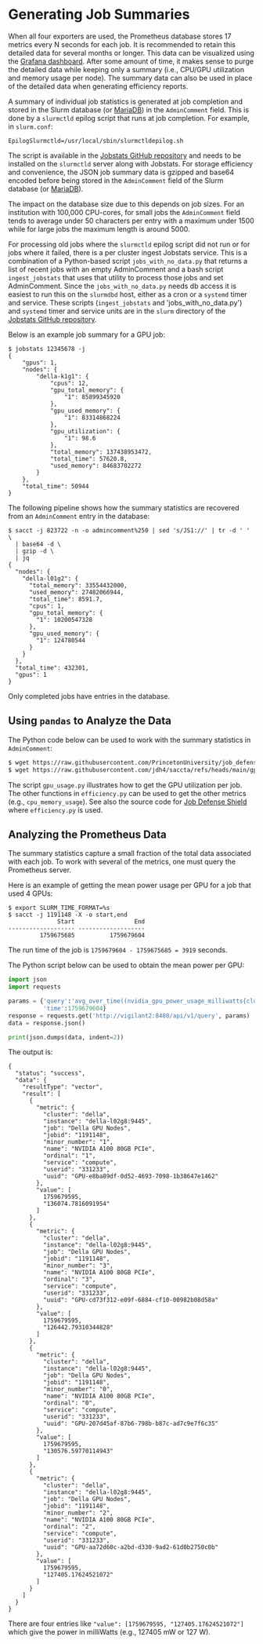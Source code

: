 # Generating Job Summaries

When all four exporters are used, the Prometheus database stores 17 metrics every N seconds for each job. It is recommended to retain this detailed data for several months or longer. This data can be visualized using the [Grafana dashboard](grafana.md). After some amount of time, it makes sense to purge the detailed data while keeping only a summary (i.e., CPU/GPU utilization and memory usage per node). The summary data can also be used in place of the detailed data when generating efficiency reports.

A summary of individual job statistics is generated at job completion and stored in the Slurm database (or [MariaDB](external-database.md)) in the `AdminComment` field. This is done by a `slurmctld` epilog script that runs at job completion. For example, in `slurm.conf`:


```
EpilogSlurmctld=/usr/local/sbin/slurmctldepilog.sh
```

The script is available in the <a href="https://github.com/PrincetonUniversity/jobstats/tree/main/slurm" target="_blank">Jobstats GitHub repository</a> and needs to be installed on the `slurmctld` server along with Jobstats. For storage efficiency and convenience, the JSON job summary data is gzipped and base64 encoded before being stored in the `AdminComment` field of the Slurm database (or [MariaDB](external-database.md)).

The impact on the database size due to this depends on job sizes. For an institution with 100,000 CPU-cores, for small jobs the `AdminComment` field tends to average under 50 characters per entry with a maximum under 1500 while for large jobs the maximum length is around 5000.

For processing old jobs where the `slurmctld` epilog script did not run or for jobs where it failed, there is a per cluster ingest Jobstats service. This is a combination of a Python-based script `jobs_with_no_data.py` that returns a list of recent jobs with an empty AdminComment and a bash script `ingest_jobstats` that uses that utility to process those jobs and set AdminComment. Since the `jobs_with_no_data.py` needs db access it is easiest to run this on the `slurmdbd` host, either as a cron or a `systemd` timer and service. These scripts (`ingest_jobstats` and 'jobs_with_no_data.py') and `systemd` timer and service units are in the `slurm` directory of the <a href="https://github.com/PrincetonUniversity/jobstats/tree/main/slurm" target="_blank">Jobstats GitHub repository</a>.

Below is an example job summary for a GPU job:

```
$ jobstats 12345678 -j
{
    "gpus": 1,
    "nodes": {
        "della-k1g1": {
            "cpus": 12,
            "gpu_total_memory": {
                "1": 85899345920
            },
            "gpu_used_memory": {
                "1": 83314868224
            },
            "gpu_utilization": {
                "1": 98.6
            },
            "total_memory": 137438953472,
            "total_time": 57620.8,
            "used_memory": 84683702272
        }
    },
    "total_time": 50944
}
```


The following pipeline shows how the summary statistics are recovered from an `AdminComment` entry in the database:

```
$ sacct -j 823722 -n -o admincomment%250 | sed 's/JS1://' | tr -d ' ' \
  | base64 -d \
  | gzip -d \
  | jq
{
  "nodes": {
    "della-l01g2": {
      "total_memory": 33554432000,
      "used_memory": 27482066944,
      "total_time": 8591.7,
      "cpus": 1,
      "gpu_total_memory": {
        "1": 10200547328
      },
      "gpu_used_memory": {
        "1": 124780544
      }
    }
  },
  "total_time": 432301,
  "gpus": 1
}
```

Only completed jobs have entries in the database.

## Using `pandas` to Analyze the Data

The Python code below can be used to work with the summary statistics in `AdminComment`:

```bash
$ wget https://raw.githubusercontent.com/PrincetonUniversity/job_defense_shield/refs/heads/main/src/job_defense_shield/efficiency.py
$ wget https://raw.githubusercontent.com/jdh4/saccta/refs/heads/main/gpu_usage.py
```

The script `gpu_usage.py` illustrates how to get the GPU utilization per job. The other functions in `efficiency.py` can be used to get the other metrics (e.g., `cpu_memory_usage`). See also the source code for [Job Defense Shield](https://github.com/PrincetonUniversity/job_defense_shield) where `efficiency.py` is used.

## Analyzing the Prometheus Data

The summary statistics capture a small fraction of the total data associated with each job. To work with several of the metrics, one must query the Prometheus server.

Here is an example of getting the mean power usage per GPU for a job that used 4 GPUs:

```
$ export SLURM_TIME_FORMAT=%s
$ sacct -j 1191148 -X -o start,end
              Start                 End 
------------------- ------------------- 
         1759675685          1759679604
```

The run time of the job is `1759679604 - 1759675685 = 3919` seconds.

The Python script below can be used to obtain the mean power per GPU:

```python
import json
import requests

params = {'query':'avg_over_time((nvidia_gpu_power_usage_milliwatts{cluster="della"} and nvidia_gpu_jobId == 1191148)[3919s:])',
          'time':1759679604}
response = requests.get('http://vigilant2:8480/api/v1/query', params)
data = response.json()

print(json.dumps(data, indent=2))
```

The output is:

```
{
  "status": "success",
  "data": {
    "resultType": "vector",
    "result": [
      {
        "metric": {
          "cluster": "della",
          "instance": "della-l02g8:9445",
          "job": "Della GPU Nodes",
          "jobid": "1191148",
          "minor_number": "1",
          "name": "NVIDIA A100 80GB PCIe",
          "ordinal": "1",
          "service": "compute",
          "userid": "331233",
          "uuid": "GPU-e8ba89df-0d52-4693-7098-1b38647e1462"
        },
        "value": [
          1759679595,
          "136074.7816091954"
        ]
      },
      {
        "metric": {
          "cluster": "della",
          "instance": "della-l02g8:9445",
          "job": "Della GPU Nodes",
          "jobid": "1191148",
          "minor_number": "3",
          "name": "NVIDIA A100 80GB PCIe",
          "ordinal": "3",
          "service": "compute",
          "userid": "331233",
          "uuid": "GPU-cd73f312-e09f-6884-cf10-00982b08d58a"
        },
        "value": [
          1759679595,
          "126442.79310344828"
        ]
      },
      {
        "metric": {
          "cluster": "della",
          "instance": "della-l02g8:9445",
          "job": "Della GPU Nodes",
          "jobid": "1191148",
          "minor_number": "0",
          "name": "NVIDIA A100 80GB PCIe",
          "ordinal": "0",
          "service": "compute",
          "userid": "331233",
          "uuid": "GPU-207d45af-87b6-798b-b87c-ad7c9e7f6c35"
        },
        "value": [
          1759679595,
          "130576.59770114943"
        ]
      },
      {
        "metric": {
          "cluster": "della",
          "instance": "della-l02g8:9445",
          "job": "Della GPU Nodes",
          "jobid": "1191148",
          "minor_number": "2",
          "name": "NVIDIA A100 80GB PCIe",
          "ordinal": "2",
          "service": "compute",
          "userid": "331233",
          "uuid": "GPU-aa72d60c-a2bd-d330-9ad2-61d0b2750c0b"
        },
        "value": [
          1759679595,
          "127405.17624521072"
        ]
      }
    ]
  }
}
```

There are four entries like `"value": [1759679595, "127405.17624521072"]` which give the power in milliWatts (e.g., 127405 mW or 127 W).
